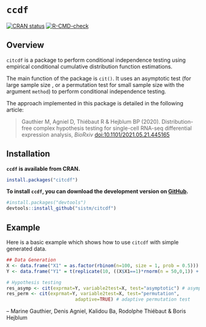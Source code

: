 
<!-- README.md is generated from README.Rmd. Please edit that file -->

# `ccdf`

[![CRAN
status](https://www.r-pkg.org/badges/version/ccdf)](https://CRAN.R-project.org/package=ccdf)
[![R-CMD-check](https://github.com/sistm/ccdf/workflows/R-CMD-check/badge.svg)](https://github.com/sistm/ccdf/actions)

## Overview

`citcdf` is a package to perform conditional independence testing using
empirical conditional cumulative distribution function estimations.

The main function of the package is `cit()`. It uses an asymptotic test
(for large sample size , or a permutation test for small sample size
with the argument `method`) to perform conditional independence testing.

The approach implemented in this package is detailed in the following
article:

> Gauthier M, Agniel D, Thiébaut R & Hejblum BP (2020).
> Distribution-free complex hypothesis testing for single-cell RNA-seq
> differential expression analysis, *BioRxiv*
> [doi:10.1101/2021.05.21.445165](https://doi.org/10.1101/2021.05.21.445165)

## Installation

**`ccdf` is available from CRAN.**

``` r
install.packages("citcdf")
```

**To install `ccdf`, you can download the development version on
[GitHub](https://github.com/Mgauth/ccdf).**

``` r
#install.packages("devtools")
devtools::install_github("sistm/citcdf")
```

## Example

Here is a basic example which shows how to use `citcdf` with simple
generated data.

``` r
## Data Generation
X <- data.frame("X1" = as.factor(rbinom(n=100, size = 1, prob = 0.5)))
Y <- data.frame("Y1" = t(replicate(10, ((X$X1==1)*rnorm(n = 50,0,1)) + ((X$X1==0)*rnorm(n = 50,0.5,1)))))
```

``` r
# Hypothesis testing
res_asymp <- cit(exprmat=Y, variable2test=X, test="asymptotic") # asymptotic test
res_perm <- cit(exprmat=Y, variable2test=X, test="permutation",
                         adaptive=TRUE) # adaptive permutation test
```

– Marine Gauthier, Denis Agniel, Kalidou Ba, Rodolphe Thiébaut & Boris
Hejblum
